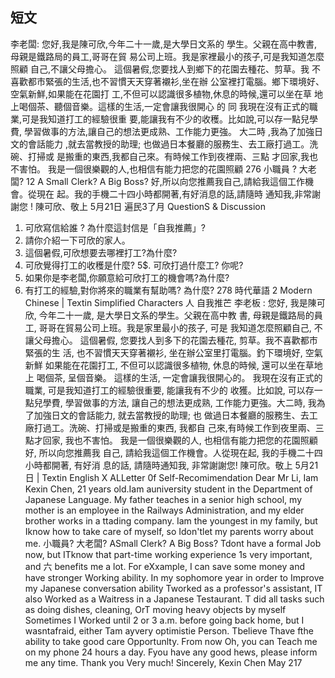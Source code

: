 ## 短文
李老闆:
您好,我是陳可欣,今年二十一歲,是大學日文系的
學生。父親在高中教書,母親是鐵路局的員工,哥哥在貿
易公司上班。我是家裡最小的孩子,可是我知道怎麼照顧
自己,不讓父母擔心。
這個暑假,您要找人到鄉下的花園去種花、剪草。我
不喜歡都市緊張的生活,也不習慣天天穿著襯衫,坐在辦
公室裡打電腦。鄉下環境好、空氣新鮮,如果能在花園打
工,不但可以認識很多植物,休息的時候,還可以坐在草
地上喝個茶、聽個音樂。這樣的生活,一定會讓我很開心
的 同
我現在沒有正式的職業,可是我知道打工的經驗很重
要,能讓我有不少的收穫。比如說,可以存一點兒學費,
學習做事的方法,讓自己的想法更成熟、工作能力更強。
大二時 ,我為了加強日文的會話能力 ,就去當教授的助理;
也做過日本餐廳的服務生、去工廠打過工。洗碗、打掃或
是搬重的東西,我都自己來。有時候工作到夜裡兩、三點
才回家,我也不害怕。
我是一個很樂觀的人,也相信有能力把您的花園照顧
276
小職員 ? 大老闆?   12
A Small Clerk? A Big Boss?
好,所以向您推薦我自己,請給我這個工作機會。從現在
起。我的手機二十四小時都開著,有好消息的話,請隨時
通知我,非常謝謝您 !
陳可欣、敬上
5月21日
遍民3了月 QuestionS & Discussion
1. 可欣寫信給誰 ? 為什麼這封信是「自我推薦」?
2. 請你介紹一下可欣的家人。
3. 這個暑假,可欣想要去哪裡打工?為什麼?
4. 可欣覺得打工的收穫是什麼?
5$. 可欣打過什麼工? 你呢?
6. 如果你是李老闆,你願意給可欣打工的機會嗎?為什麼?
7. 有打工的經驗,對你將來的職業有幫助嗎? 為什麼?
278
時代華語         2
Modern Chinese
| Textin Simplified Characters 人
自我推芒
李老板 :
您好, 我是陳可欣, 今年二十一歲, 是大學日文系的學生。父親在高中教
書, 母親是鐵路局的員工, 哥哥在貿易公司上班。我是家里最小的孩子, 可是
我知道怎麼照顧自己, 不讓父母擔心。
這個暑假, 您要找人到多下的花園去種花, 剪草。我不喜歡都市緊張的生
活, 也不習慣天天穿著襯衫, 坐在辦公室里打電腦。釣下環境好, 空氣新鮮
如果能在花園打工, 不但可以認識很多植物, 休息的時候, 還可以坐在草地上
喝個茶, 呈個音樂。 這樣的生活, 一定會讓我很開心的。
我現在沒有正式的職業, 可是我知道打工的經驗很重要, 能讓我有不少的
收獲。比如說, 可以存一點兒學費, 學習做事的方法, 讓自己的想法更成熟,
工作能力更強。大二時, 我為了加強日文的會話能力, 就去當教授的助理; 也
做過日本餐廳的服務生、去工廠打過工。洗碗、打掃或是搬重的東西, 我都自
己來,有時候工作到夜里兩、三點才回家, 我也不害怕。
我是一個很樂觀的人, 也相信有能力把您的花園照顧好, 所以向您推薦我
自己, 請給我這個工作機會。人從現在起, 我的手機二十四小時都開著, 有好消
息的話, 請隨時通知我, 非常謝謝您!
陳可欣。敬上
5月21日
| Textin English X
ALLetter 0f Self-Recomimendation
Dear Mr Li,
Iam Kexin Chen, 21 years old.Iam auniversity student in the Department of
Japanese Language. My father teaches in a senior high school, my mother is an
employee in the Railways Administration, and my elder brother works in a ttading
company. Iam the youngest in my family, but Iknow how to take care of myself,
so Idon'tlet my parents worry about me.
小職員? 大老闆?
ASmall Clerk? A Big Boss?
Tdont have a formal Job now, but ITknow that part-time working experience
1s very important, and 六 benefits me a lot. For eXxample, I can save some money
and have stronger Working ability. In my sophomore year in order to Improve my
Japanese conversation ability Tworked as a professor's assistant, IT also Worked as
a Waitress in a Japanese Testaurant. T did all tasks such as doing dishes, cleaning,
OrT moving heavy objects by myself Sometimes I Worked until 2 or 3 a.m. before
going back home, but I wasntafraid, either
Tam ayvery optimistie Person. Tbelieve Thave fthe ability to take good care
Opportunlty. From now Oh, you can Teach me on my phone 24 hours a day. Fyou
have any good hews, please inform me any time. Thank you Very much!
Sincerely, Kexin Chen
May 217
